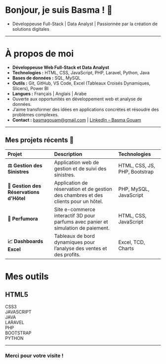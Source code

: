 # Bonjour, je suis Basma ! 👋

- Développeuse Full-Stack | Data Analyst | Passionnée par la création de solutions digitales

---
# À propos de moi

- **Développeuse Web Full-Stack et Data Analyst**  
- **Technologies :** HTML, CSS, JavaScript, PHP, Laravel, Python, Java  
- **Bases de données :** SQL, MySQL  
- **Outils :** Git, GitHub, VS Code, Excel (Tableaux Croisés Dynamiques, Slicers), Power BI  
- **Langues :** Français | Anglais | Arabe  
- Ouverte aux opportunités en développement web et analyse de données.  
- J’aime transformer des idées en applications concrètes et résoudre des problèmes complexes.  
- **Contact :** [basmagouam@gmail.com](mailto:basmagouam@gmail.com) | [LinkedIn – Basma Gouam](https://www.linkedin.com/in/basma-gouam-435167298/)  

---

## Mes projets récents 🚀

| Projet | Description | Technologies |
| :--- | :--- | :--- |
| **⚖️ Gestion des Sinistres** | Application web de gestion et de suivi des sinistres. | HTML, CSS, JS, PHP, Bootstrap |
| **🏨 Gestion des Réservations d'Hôtel** | Application de réservation et de gestion des chambres et des clients pour un hôtel. | PHP, MySQL, JavaScript |
| **🎁 Perfumora** | Site e-commerce interactif 3D pour parfums avec panier et simulation de paiement. | HTML, CSS, JavaScript |
| **📈 Dashboards Excel** | Tableaux de bord dynamiques pour l’analyse des ventes et des profits. | Excel, TCD, Charts |
 # Mes outils

## HTML5
CSS3  
JAVASCRIPT  
JAVA  
LARAVEL  
PHP  
BOOTSTRAP  
PYTHON  

---

### Merci pour votre visite !
